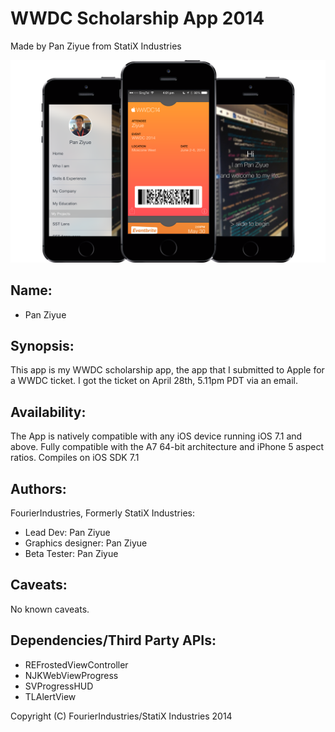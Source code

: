 **WWDC Scholarship App 2014**
=================================
Made by Pan Ziyue from StatiX Industries

![alt text](Assets/iPhoneWWDC-small.png?raw=true "Demo")

## Name:
* Pan Ziyue

## Synopsis:
This app is my WWDC scholarship app, the app that I submitted
to Apple for a WWDC ticket. I got the ticket on April 28th, 5.11pm PDT via an email.

## Availability:
The App is natively compatible with any iOS device running iOS 7.1 and above. Fully compatible with the A7 64-bit architecture and iPhone 5 aspect ratios.
Compiles on iOS SDK 7.1

## Authors:
FourierIndustries, Formerly StatiX Industries:
* Lead Dev: Pan Ziyue
* Graphics designer: Pan Ziyue
* Beta Tester: Pan Ziyue

## Caveats:
No known caveats.

## Dependencies/Third Party APIs:
* REFrostedViewController
* NJKWebViewProgress
* SVProgressHUD
* TLAlertView

Copyright (C) FourierIndustries/StatiX Industries 2014
